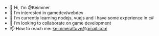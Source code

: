 - 👋 Hi, I’m @Keimmer
- 👀 I’m interested in gamedev/webdev
- 🌱 I’m currently learning nodejs, vuejs and i have some experience in c#
- 💞️ I’m looking to collaborate on game development
- 📫 How to reach me: keimmeraltuve@gmail.com

<!---
Keimmer/Keimmer is a ✨ special ✨ repository because its `README.md` (this file) appears on your GitHub profile.
You can click the Preview link to take a look at your changes.
--->
